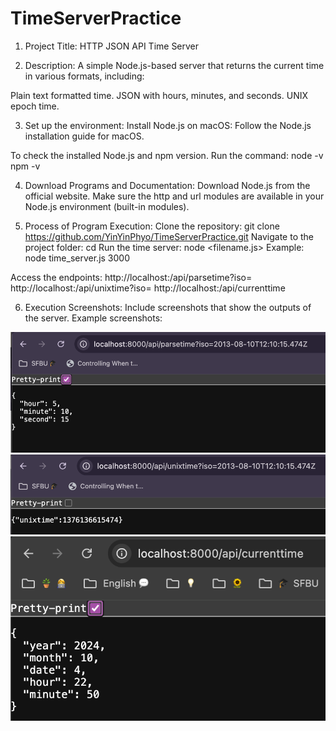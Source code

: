 # TimeServerPractice

1. Project Title:
HTTP JSON API Time Server

2. Description:
A simple Node.js-based server that returns the current time in various formats, including:

Plain text formatted time.
JSON with hours, minutes, and seconds.
UNIX epoch time.

3. Set up the environment:
Install Node.js on macOS: Follow the Node.js installation guide for macOS.

To check the installed Node.js and npm version.
Run the command:
node -v
npm -v

4. Download Programs and Documentation:
Download Node.js from the official website.
Make sure the http and url modules are available in your Node.js environment (built-in modules).

5. Process of Program Execution:
Clone the repository: git clone https://github.com/YinYinPhyo/TimeServerPractice.git
Navigate to the project folder: cd <your-project-folder>
Run the time server: node <filename.js> <port-number> 
Example: node time_server.js 3000

Access the endpoints:
http://localhost:<port>/api/parsetime?iso=<time>
http://localhost:<port>/api/unixtime?iso=<time>
http://localhost:<port>/api/currenttime

6. Execution Screenshots:
Include screenshots that show the outputs of the server.
Example screenshots:

![api/parsetime response.](./images/image_parsetime.png)
![api/unixtime response.](./images/image_unixtime.png)
![api/currenttime response.](./images/image_currenttime.png)

